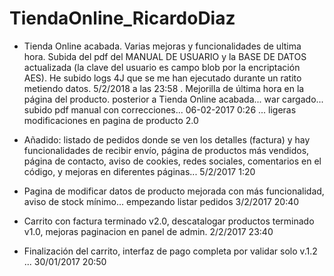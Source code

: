 # TiendaOnline_RicardoDiaz


- Tienda Online acabada. Varias mejoras y funcionalidades de ultima hora. Subida del pdf del MANUAL DE USUARIO y la BASE DE DATOS actualizada
(la clave del usuario es campo blob por la encriptación AES). He subido logs 4J que se me han ejecutado durante un ratito metiendo datos.
5/2/2018 a las 23:58 . Mejorilla de última hora en la página del producto.  posterior a Tienda Online acabada... war cargado... subido pdf manual con correcciones... 06-02-2017 0:26 ... ligeras modificaciones en pagina de producto 2.0

- Añadido: listado de pedidos donde se ven los detalles (factura) y hay funcionalidades de recibir envío, página de productos más vendidos, página
de contacto, aviso de cookies, redes sociales, comentarios en el código, y mejoras en diferentes páginas... 5/2/2017 1:20
- Pagina de modificar datos de producto mejorada con más funcionalidad, aviso de stock mínimo... empezando listar pedidos 3/2/2017 20:40
- Carrito con factura terminado v2.0, descatalogar productos terminado v1.0, mejoras paginacion en panel de admin. 2/2/2017 23:40
- Finalización del carrito, interfaz de pago completa por validar solo v.1.2 ... 30/01/2017 20:50
